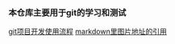 ### 本仓库主要用于git的学习和测试
[git项目开发使用流程](https://github.com/mayunxi/git-study/wiki/git%E9%A1%B9%E7%9B%AE%E5%BC%80%E5%8F%91%E4%BD%BF%E7%94%A8%E6%B5%81%E7%A8%8B)
[markdown里图片地址的引用](https://github.com/mayunxi/git-study/wiki/markdown%E9%87%8C%E5%9B%BE%E7%89%87%E5%9C%B0%E5%9D%80%E7%9A%84%E5%BC%95%E7%94%A8)
